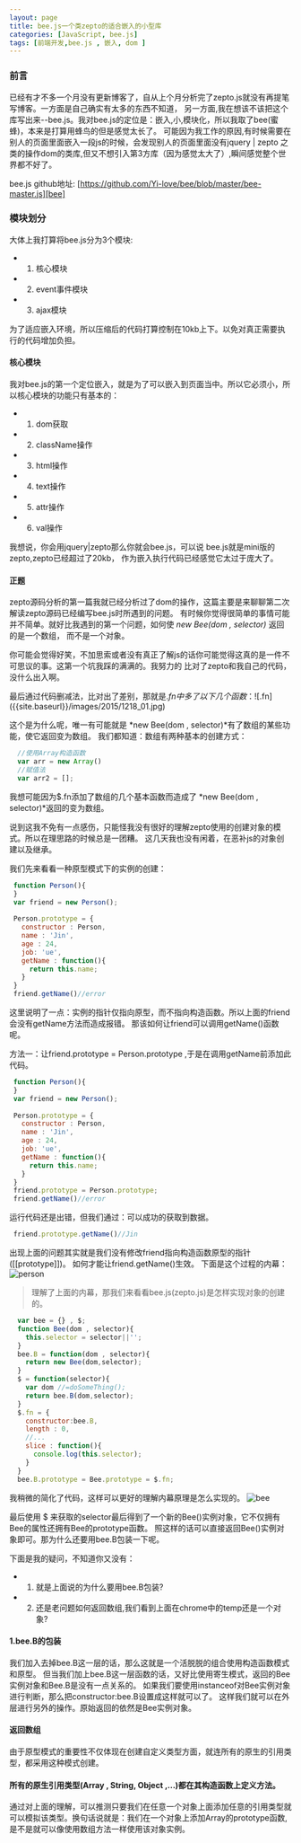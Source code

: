 ```yaml
---
layout: page
title: bee.js一个类zepto的适合嵌入的小型库
categories: [JavaScript, bee.js]
tags: [前端开发,bee.js , 嵌入, dom ]
---
```


### 前言 
已经有才不多一个月没有更新博客了，自从上个月分析完了zepto.js就没有再提笔写博客。一方面是自己确实有太多的东西不知道，
另一方面,我在想该不该把这个库写出来--bee.js。我对bee.js的定位是：嵌入,小,模块化，所以我取了bee(蜜蜂)，本来是打算用蜂鸟的但是感觉太长了。
可能因为我工作的原因,有时候需要在别人的页面里面嵌入一段js的时候，会发现别人的页面里面没有jquery | zepto
之类的操作dom的类库,但又不想引入第3方库（因为感觉太大了）,瞬间感觉整个世界都不好了。

bee.js github地址: [https://github.com/Yi-love/bee/blob/master/bee-master.js][bee]

[bee]:https://github.com/Yi-love/bee/blob/master/bee-master.js

### 模块划分 ###
大体上我打算将bee.js分为3个模块:

* 1.   核心模块
* 2.   event事件模块
* 3.   ajax模块

为了适应嵌入环境，所以压缩后的代码打算控制在10kb上下。以免对真正需要执行的代码增加负担。

#### 核心模块 ####
我对bee.js的第一个定位嵌入，就是为了可以嵌入到页面当中。所以它必须小，所以核心模块的功能只有基本的：

* 1.   dom获取
* 2.   className操作
* 3.   html操作
* 4.   text操作
* 5.   attr操作
* 6.   val操作

我想说，你会用jquery|zepto那么你就会bee.js，可以说 bee.js就是mini版的zepto,zepto已经超过了20kb，
作为嵌入执行代码已经感觉它太过于庞大了。

#### 正题 ####
zepto源码分析的第一篇我就已经分析过了dom的操作，这篇主要是来聊聊第二次解读zepto源码已经编写bee.js时所遇到的问题。
有时候你觉得很简单的事情可能并不简单。就好比我遇到的第一个问题，如何使 *new Bee(dom , selector)* 返回的是一个数组，
而不是一个对象。

你可能会觉得好笑，不加思索或者没有真正了解js的话你可能觉得这真的是一件不可思议的事。这第一个坑我踩的满满的。我努力的
比对了zepto和我自己的代码，没什么出入啊。

最后通过代码删减法，比对出了差别，那就是$.fn中多了以下几个函数：
![$.fn]({{site.baseurl}}/images/2015/1218_01.jpg)

这个是为什么呢，唯一有可能就是 *new Bee(dom , selector)*有了数组的某些功能，使它返回变为数组。
我们都知道：数组有两种基本的创建方式：

```js
  //使用Array构造函数
  var arr = new Array()
  //赋值法
  var arr2 = [];
```

我想可能因为$.fn添加了数组的几个基本函数而造成了 *new Bee(dom , selector)*返回的变为数组。

说到这我不免有一点感伤，只能怪我没有很好的理解zepto使用的创建对象的模式。所以在理思路的时候总是一团糟。
这几天我也没有闲着，在恶补js的对象创建以及继承。

我们先来看看一种原型模式下的实例的创建：

```js
 function Person(){
 }
 var friend = new Person();
 
 Person.prototype = {
   constructor : Person,
   name : 'Jin',
   age : 24,
   job: 'ue',
   getName : function(){
     return this.name;
   }
 }
 friend.getName()//error
```

这里说明了一点：实例的指针仅指向原型，而不指向构造函数。所以上面的friend会没有getName方法而造成报错。
那该如何让friend可以调用getName()函数呢。

方法一：让friend.prototype = Person.prototype ,于是在调用getName前添加此代码。

```js
 function Person(){
 }
 var friend = new Person();
 
 Person.prototype = {
   constructor : Person,
   name : 'Jin',
   age : 24,
   job: 'ue',
   getName : function(){
     return this.name;
   }
 }
 friend.prototype = Person.prototype;
 friend.getName()//error
```

运行代码还是出错，但我们通过：可以成功的获取到数据。

```js
 friend.prototype.getName()//Jin
```

出现上面的问题其实就是我们没有修改friend指向构造函数原型的指针([[prototype]])。
如何才能让friend.getName()生效。
下面是这个过程的内幕：
![person]({{site.baseurl}}/images/2015/1218_02.jpg)

>理解了上面的内幕，那我们来看看bee.js(zepto.js)是怎样实现对象的创建的。

```js
  var bee = {} , $;
  function Bee(dom , selector){
    this.selector = selector||'';
  }
  bee.B = function(dom , selector){
    return new Bee(dom,selector);
  }
  $ = function(selector){
    var dom //=doSomeThing();
    return bee.B(dom,selector);
  }
  $.fn = {
    constructor:bee.B,
    length : 0,
    //...
    slice : function(){
      console.log(this.selector);
    }
  }
  bee.B.prototype = Bee.prototype = $.fn;
```

我稍微的简化了代码，这样可以更好的理解内幕原理是怎么实现的。
![bee]({{site.baseurl}}/images/2015/1218_03.jpg)

最后使用 $ 来获取的selector最后得到了一个新的Bee()实例对象，它不仅拥有Bee的属性还拥有Bee的prototype函数。
照这样的话可以直接返回Bee()实例对象即可。那为什么还要用bee.B包装一下呢。

下面是我的疑问，不知道你又没有：

*  1. 就是上面说的为什么要用bee.B包装?
*  2. 还是老问题如何返回数组,我们看到上面在chrome中的temp还是一个对象?

#### 1.bee.B的包装
我们加入去掉bee.B这一层的话，那么这就是一个活脱脱的组合使用构造函数模式和原型。
但当我们加上bee.B这一层函数的话，又好比使用寄生模式，返回的Bee实例对象和Bee.B是没有一点关系的。
如果我们要使用instanceof对Bee实例对象进行判断，那么把constructor:bee.B设置成这样就可以了。
这样我们就可以在外层进行另外的操作。原始返回的依然是Bee实例对象。

#### 返回数组
由于原型模式的重要性不仅体现在创建自定义类型方面，就连所有的原生的引用类型，都采用这种模式创建。

#### 所有的原生引用类型(Array , String, Object ,...)都在其构造函数上定义方法。
通过对上面的理解，可以推测只要我们在任意一个对象上面添加任意的引用类型就可以模拟该类型。换句话说就是：我们在一个对象上添加Array的prototype函数,
是不是就可以像使用数组方法一样使用该对象实例。















